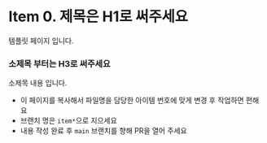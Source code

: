 # Item 0. 제목은 H1로 써주세요

템플릿 페이지 입니다.

### 소제목 부터는 H3로 써주세요

소제목 내용 입니다.

- 이 페이지를 복사해서 파일명을 담당한 아이템 번호에 맞게 변경 후 작업하면 편해요
- 브랜치 명은 `item*`으로 지으세요
- 내용 작성 완료 후 `main` 브랜치를 향해 PR을 열어 주세요
